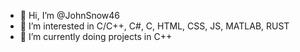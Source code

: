 - 👋 Hi, I’m @JohnSnow46
- 👀 I’m interested in C/C++, C#, C, HTML, CSS, JS, MATLAB, RUST
- 🌱 I’m currently doing projects in C++

<!---
JohnSnow46/JohnSnow46 is a ✨ special ✨ repository because its `README.md` (this file) appears on your GitHub profile.
You can click the Preview link to take a look at your changes.
--->
